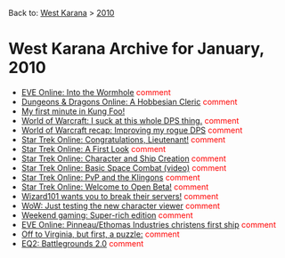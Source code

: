 Back to: [West Karana](/posts/westkarana.md) > [2010](/posts/2010/westkarana.md)
# West Karana Archive for January, 2010

* [EVE Online: Into the Wormhole](4564.md) <span style="color:red;">comment</span>
* [Dungeons & Dragons Online: A Hobbesian Cleric](4568.md) <span style="color:red;">comment</span>
* [My first minute in Kung Foo!](4572.md) <span style="color:red;"></span>
* [World of Warcraft: I suck at this whole DPS thing.](4575.md) <span style="color:red;">comment</span>
* [World of Warcraft recap: Improving my rogue DPS](4582.md) <span style="color:red;">comment</span>
* [Star Trek Online: Congratulations, Lieutenant!](4586.md) <span style="color:red;">comment</span>
* [Star Trek Online: A First Look](4588.md) <span style="color:red;">comment</span>
* [Star Trek Online: Character and Ship Creation](4596.md) <span style="color:red;">comment</span>
* [Star Trek Online: Basic Space Combat (video)](4616.md) <span style="color:red;">comment</span>
* [Star Trek Online: PvP and the Klingons](4621.md) <span style="color:red;">comment</span>
* [Star Trek Online: Welcome to Open Beta!](4627.md) <span style="color:red;">comment</span>
* [Wizard101 wants you to break their servers!](4630.md) <span style="color:red;">comment</span>
* [WoW: Just testing the new character viewer](4634.md) <span style="color:red;">comment</span>
* [Weekend gaming: Super-rich edition](4636.md) <span style="color:red;">comment</span>
* [EVE Online: Pinneau/Ethomas Industries christens first ship](4643.md) <span style="color:red;">comment</span>
* [Off to Virginia, but first, a puzzle:](4649.md) <span style="color:red;">comment</span>
* [EQ2: Battlegrounds 2.0](4655.md) <span style="color:red;">comment</span>

